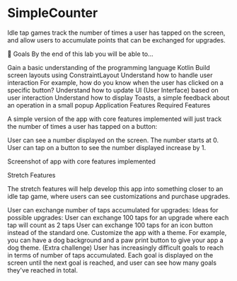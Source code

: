 # SimpleCounter

Idle tap games track the number of times a user has tapped on the screen, and allow users to accumulate points that can be exchanged for upgrades.

🎯 Goals
By the end of this lab you will be able to...

Gain a basic understanding of the programming language Kotlin
Build screen layouts using ConstraintLayout
Understand how to handle user interaction
For example, how do you know when the user has clicked on a specific button?
Understand how to update UI (User Interface) based on user interaction
Understand how to display Toasts, a simple feedback about an operation in a small popup
Application Features
Required Features

A simple version of the app with core features implemented will just track the number of times a user has tapped on a button:

User can see a number displayed on the screen. The number starts at 0.
User can tap on a button to see the number displayed increase by 1.


Screenshot of app with core features implemented

Stretch Features

The stretch features will help develop this app into something closer to an idle tap game, where users can see customizations and purchase upgrades.

User can exchange number of taps accumulated for upgrades:
Ideas for possible upgrades:
User can exchange 100 taps for an upgrade where each tap will count as 2 taps
User can exchange 100 taps for an icon button instead of the standard one.
 Customize the app with a theme. For example, you can have a dog background and a paw print button to give your app a dog theme.
(Extra challenge) User has increasingly difficult goals to reach in terms of number of taps accumulated. Each goal is displayed on the screen until the next goal is reached, and user can see how many goals they've reached in total.
